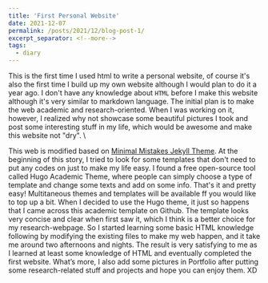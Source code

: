 ```yaml
---
title: 'First Personal Website'
date: 2021-12-07
permalink: /posts/2021/12/blog-post-1/
excerpt_separator: <!--more-->
tags:
  - diary
---
```


This is the first time I used html to write a personal website, of course it's also the first time I build up my own website although I would plan to do it a year ago. I don't have any knowledge about `HTML` before I make this website although it's very similar to markdown language. The initial plan is to make the web academic and research-oriented. When I was working on it, however, I realized why not showcase some beautiful pictures I took and post some interesting stuff in my life, which would be awesome and make this website not "dry". \

<!--more-->

This web is modified based on [Minimal Mistakes Jekyll Theme](https://github.com/academicpages/academicpages.github.io). At the beginning of this story, I tried to look for some templates that don't need to put any codes on just to make my life easy. I found a free open-source tool called Hugo Academic Theme, where people can simply choose a type of template and change some texts and add on some info. That's it and pretty easy! Multitaneous themes and templates will be available ff you would like to top up a bit. When I decided to use the Hugo theme, it just so happens that I came across this academic template on Github. The template looks very concise and clear when first saw it, which I think is a better choice for my research-webpage. So I started learning some basic HTML knowledge following by modifying the existing files to make my web happen, and it take me around two afternoons and nights. The result is very satisfying to me as I learned at least some knowledge of HTML and eventually completed the first website. What’s more, I also add some pictures in Portfolio after putting some research-related stuff and projects and hope you can enjoy them. XD
